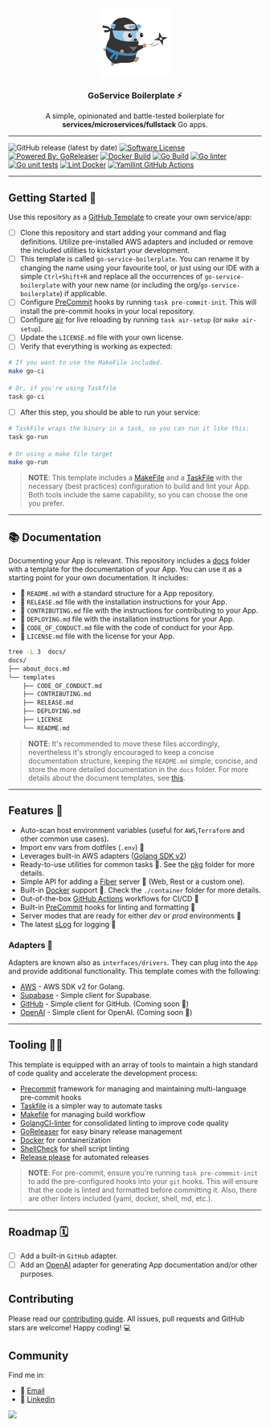 <p align="center">
  <img alt="Logo" src="docs/logo/logo.png" height="140" />
  <h3 align="center">GoService Boilerplate ⚡️</h3>
  <p align="center">A simple, opinionated and battle-tested boilerplate for <b>services/microservices/fullstack</b> Go apps.</p>
</p>

---
![GitHub release (latest by date)](https://img.shields.io/github/v/release/Excoriate/go-service-boilerplate)
[![Software License](https://img.shields.io/badge/license-MIT-brightgreen.svg?style=flat-square)](LICENSE)
[![Powered By: GoReleaser](https://img.shields.io/badge/powered%20by-goreleaser-green.svg?style=flat-square)](https://github.com/goreleaser)
[![Docker Build](https://github.com/Excoriate/go-service-boilerplate/actions/workflows/docker-build.yml/badge.svg)](https://github.com/Excoriate/go-service-boilerplate/actions/workflows/docker-build.yml)
[![Go Build](https://github.com/Excoriate/go-service-boilerplate/actions/workflows/go-build.yml/badge.svg)](https://github.com/Excoriate/go-service-boilerplate/actions/workflows/go-build.yml)
[![Go linter](https://github.com/Excoriate/go-service-boilerplate/actions/workflows/go-ci-lint.yaml/badge.svg)](https://github.com/Excoriate/go-service-boilerplate/actions/workflows/go-ci-lint.yaml)
[![Go unit tests](https://github.com/Excoriate/go-service-boilerplate/actions/workflows/go-ci-test.yml/badge.svg)](https://github.com/Excoriate/go-service-boilerplate/actions/workflows/go-ci-test.yml)
[![Lint Docker](https://github.com/Excoriate/go-service-boilerplate/actions/workflows/docker-hadolint.yml/badge.svg)](https://github.com/Excoriate/go-service-boilerplate/actions/workflows/docker-hadolint.yml)
[![Yamllint GitHub Actions](https://github.com/Excoriate/go-service-boilerplate/actions/workflows/yaml-linter.yml/badge.svg)](https://github.com/Excoriate/go-service-boilerplate/actions/workflows/yaml-linter.yml)

---
## Getting Started 🚦
Use this repository as a [GitHub Template](https://docs.github.com/en/repositories/creating-and-managing-repositories/creating-a-repository-from-a-template) to create your own service/app:

- [ ] Clone this repository and start adding your command and flag definitions. Utilize pre-installed AWS adapters and included or remove the included utilities to kickstart your development.
- [ ] This template is called `go-service-boilerplate`. You can rename it by changing the name using your favourite tool, or just using our IDE with a simple `Ctrl+Shift+R` and replace all the occurrences of `go-service-boilerplate` with your new name (or including the org/`go-service-boilerplate`) if applicable.
- [ ] Configure [PreCommit](https://pre-commit.com/) hooks by running `task pre-commit-init`. This will install the pre-commit hooks in your local repository.
- [ ] Configure [air](https://github.com/cosmtrek/air) for live reloading by running `task air-setup` (or `make air-setup`).
- [ ] Update the `LICENSE.md` file with your own license.
- [ ] Verify that everything is working as expected:
```bash
# If you want to use the MakeFile included.
make go-ci

# Or, if you're using Taskfile
task go-ci
```
- [ ] After this step, you should be able to run your service:
```bash
# TaskFile wraps the binary in a task, so you can run it like this:
task go-run

# Or using a make file target
make go-run
```
>**NOTE**: This template includes a [MakeFile](Makefile) and a [TaskFile](Taskfile.yml) with the necessary (best practices) configuration to build and lint your App. Both tools include the same capability, so you can choose the one you prefer.
---
## 📚 Documentation
Documenting your App is relevant. This repository includes a [docs](docs/templates/) folder with a template for the documentation of your App. You can use it as a starting point for your own documentation. It includes:
- 📃 `README.md` with a standard structure for a App repository.
- 📃 `RELEASE.md` file with the installation instructions for your App.
- 📃 `CONTRIBUTING.md` file with the instructions for contributing to your App.
- 📃 `DEPLOYING.md` file with the installation instructions for your App.
- 📃 `CODE_OF_CONDUCT.md` file with the code of conduct for your App.
- 📃 `LICENSE.md` file with the license for your App.
```bash
tree -L 3  docs/
docs/
├── about_docs.md
└── templates
    ├── CODE_OF_CONDUCT.md
    ├── CONTRIBUTING.md
    ├── RELEASE.md
    ├── DEPLOYING.md
    ├── LICENSE
    └── README.md
```
>**NOTE**: It's recommended to move these files accordingly, nevertheless it's strongly encouraged to keep a concise documentation structure, keeping the `README.md` simple, concise, and store the more detailed documentation in the `docs` folder.
For more details about the document templates, see [this](docs/about_docs.md).

---
## Features 🧩

* Auto-scan host environment variables (useful for `AWS`,`Terraform` and other common use cases).
* Import env vars from dotfiles (`.env`) 📄
* Leverages built-in AWS adapters ([Golang SDK v2](https://aws.github.io/aws-sdk-go-v2/))
* Ready-to-use utilities for common tasks 🧰. See the [pkg](./pkg) folder for more details.
* Simple API for adding a [Fiber](https://github.com/gofiber) server 🚀 (Web, Rest or a custom one).
* Built-in [Docker](https://www.docker.com/) support 🐳. Check the `./container` folder for more details.
* Out-of-the-box [GitHub Actions](https://docs.github.com/en/actions) workflows for CI/CD 🚀
* Built-in [PreCommit](https://pre-commit.com/) hooks for linting and formatting 🧹
* Server modes that are ready for either _dev_ or _prod_ environments 🚀
* The latest [sLog](https://pkg.go.dev/golang.org/x/exp/slog) for logging 📝

### Adapters 🧩
Adapters are known also as `interfaces/drivers`. They can plug into the `App` and provide additional functionality. This template comes with the following:
* [AWS](https://github.com/aws/aws-sdk-go-v2) - AWS SDK v2 for Golang.
* [Supabase](https://supabase.com/) - Simple client for Supabase.
* [GitHub](https://github.com/google/go-github) - Simple client for GitHub. (Coming soon 🚧)
* [OpenAI](https://openai.com/) - Simple client for OpenAI. (Coming soon 🚧)
---

## Tooling 🧑‍🔧

This template is equipped with an array of tools to maintain a high standard of code quality and accelerate the development process:

* [Precommit](https://pre-commit.com/) framework for managing and maintaining multi-language pre-commit hooks
* [Taskfile](https://taskfile.dev/#/) is a simpler way to automate tasks
* [Makefile](https://www.gnu.org/software/make/) for managing build workflow
* [GolangCI-linter](https://golangci-lint.run/) for consolidated linting to improve code quality
* [GoReleaser](https://goreleaser.com/) for easy binary release management
* [Docker](https://www.docker.com/) for containerization
* [ShellCheck](https://www.shellcheck.net/) for shell script linting
* [Release please](https://github.com/googleapis/release-please) for automated releases
>**NOTE**: For pre-commit, ensure you're running `task pre-commmit-init` to add the pre-configured hooks into your `git` hooks. This will ensure that the code is linted and formatted before committing it. Also, there are other linters included (yaml, docker, shell, md, etc.).

---
## Roadmap 🗓️
* [ ] Add a built-in `GitHub` adapter.
* [ ] Add an [OpenAI](https://openai.com/) adapter for generating App documentation and/or other purposes.

## Contributing
Please read our [contributing guide](./CONTRIBUTING.md). All issues, pull requests and GitHub stars are welcome! Happy coding! 💻


## Community
Find me in:

- 📧 [Email](mailto:alex_torres@outlook.com)
- 🧳 [Linkedin](https://www.linkedin.com/in/alextorresruiz/)


<a href="https://github.com/Excoriate/go-service-boilerplate/graphs/contributors">
  <img src="https://contrib.rocks/image?repo=Excoriate/go-service-boilerplate" />
</a>
